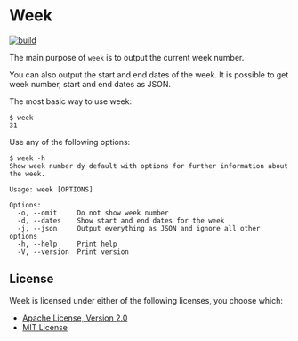 # Week

[![build](https://github.com/FlexBoom/week/actions/workflows/rust.yml/badge.svg?event=push)](https://github.com/FlexBoom/week/actions/workflows/rust.yml)

The main purpose of `week` is to output the current week number.

You can also output the start and end dates of the week. It is possible to get week number, start and end dates as JSON.

The most basic way to use week:

```
$ week
31
```

Use any of the following options:

```
$ week -h
Show week number dy default with options for further information about the week.

Usage: week [OPTIONS]

Options:
  -o, --omit     Do not show week number
  -d, --dates    Show start and end dates for the week
  -j, --json     Output everything as JSON and ignore all other options
  -h, --help     Print help
  -V, --version  Print version
```

## License

Week is licensed under either of the following licenses, you choose which:

* [Apache License, Version 2.0](https://www.apache.org/licenses/LICENSE-2.0)
* [MIT License](https://opensource.org/licenses/MIT)
